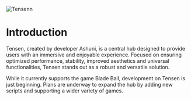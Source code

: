 ![Tensenn](https://cdn.discordapp.com/attachments/1278108925295857777/1301015724260720661/Picsart_24-10-29_23-44-48-060.png?ex=67298850&is=672836d0&hm=84c605ca6acbdb977e5b1b3f666f9d68ff01d16030703bd86efbed19b0448d26)


# Introduction

Tensen, created by developer Ashuni, is a central hub designed to provide users with an immersive and enjoyable experience. Focused on ensuring optimized performance, stability, improved aesthetics and universal functionalities, Tensen stands out as a robust and versatile solution.

While it currently supports the game Blade Ball, development on Tensen is just beginning. Plans are underway to expand the hub by adding new scripts and supporting a wider variety of games.
